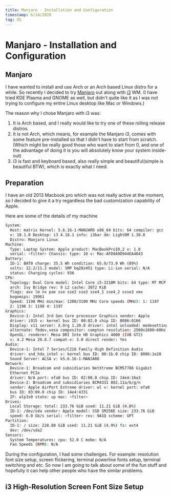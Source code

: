 ```yaml
---
title: Manjaro - Installation and Configuration
timestamp: 6/14/2020
tag: OS
---
```


# Manjaro - Installation and Configuration

## Manjaro

I have wanted to install and use Arch or an Arch based Linux distro for a while. So recently I decided to try
[Manjaro](https://manjaro.org/) out along with [i3](https://i3wm.org/) WM. (I have tried KDE Plasma and GNOME
as well, but didn't quite like it as I was not trying to configure my entire Linux desktop like Mac or Windows.)

The reason why I chose Manjaro with i3 was:

1. It is Arch based, and I really would like to try one of these rolling release distros.
2. It is not Arch, which means, for example the Manjaro i3, comes with some feature pre-installed so that I didn't
have to start from scratch.(Which might be really good those who want to start from 0, and one of the advantage of
doing it is you will absolutely know your system inside-out)
3. i3 is fast and keyboard based, also really simple and beautiful(simple is beautiful BTW), which is exactly what
I need.

## Preparation

I have an old 2013 Macbook pro which was not really active at the moment, so I decided to give it a try regardless
the bad customization capability of Apple.

Here are some of the details of my machine

```bash
System:
  Host: matrix Kernel: 5.6.16-1-MANJARO x86_64 bits: 64 compiler: gcc
  v: 10.1.0 Desktop: i3 4.18.1 info: i3bar dm: LightDM 1.30.0
  Distro: Manjaro Linux
Machine:
  Type: Laptop System: Apple product: MacBookPro10,2 v: 1.0
  serial: <filter> Chassis: type: 10 v: Mac-AFD8A9D944EA4843
Battery:
  ID-1: BAT0 charge: 35.5 Wh condition: 65.9/73.9 Wh (89%)
  volts: 12.2/11.2 model: SMP bq20z451 type: Li-ion serial: N/A
  status: Charging cycles: 936
CPU:
  Topology: Dual Core model: Intel Core i5-3210M bits: 64 type: MT MCP
  arch: Ivy Bridge rev: 9 L2 cache: 3072 KiB
  flags: avx lm nx pae sse sse2 sse3 sse4_1 sse4_2 ssse3 vmx
  bogomips: 19961
  Speed: 1198 MHz min/max: 1200/3100 MHz Core speeds (MHz): 1: 1197
  2: 1196 3: 1198 4: 1197
Graphics:
  Device-1: Intel 3rd Gen Core processor Graphics vendor: Apple
  driver: i915 v: kernel bus ID: 00:02.0 chip ID: 8086:0166
  Display: x11 server: X.Org 1.20.8 driver: intel unloaded: modesetting
  alternate: fbdev,vesa compositor: compton resolution: 2560x1600~60Hz
  OpenGL: renderer: Mesa DRI Inte HD Graphics 4000 (IVB GT2)
  v: 4.2 Mesa 20.0.7 compat-v: 3.0 direct render: Yes
Audio:
  Device-1: Intel 7 Series/C216 Family High Definition Audio
  driver: snd_hda_intel v: kernel bus ID: 00:1b.0 chip ID: 8086:1e20
  Sound Server: ALSA v: k5.6.16-1-MANJARO
Network:
  Device-1: Broadcom and subsidiaries NetXtreme BCM57786 Gigabit
  Ethernet PCIe
  driver: N/A port: efa0 bus ID: 02:00.0 chip ID: 14e4:16a3
  Device-2: Broadcom and subsidiaries BCM4331 802.11a/b/g/n
  vendor: Apple AirPort Extreme driver: wl v: kernel port: efa0
  bus ID: 03:00.0 chip ID: 14e4:4331
  IF: wlp3s0 state: up mac: <filter>
Drives:
  Local Storage: total: 233.76 GiB used: 11.21 GiB (4.8%)
  ID-1: /dev/sda vendor: Apple model: SSD SM256E size: 233.76 GiB
  speed: 6.0 Gb/s serial: <filter> rev: 9A1Q scheme: GPT
Partition:
  ID-1: / size: 228.80 GiB used: 11.21 GiB (4.9%) fs: ext4
  dev: /dev/sda2
Sensors:
  System Temperatures: cpu: 52.0 C mobo: N/A
  Fan Speeds (RPM): N/A
```

During the configuration, I had some challenges. For example: resolution font size setup, screen flickering, terminal
powerline fonts setup, terminal switching and etc. So now I am going to talk about some of the fun stuff and hopefully
it can help other people who have the similar problems.


## i3 High-Resolution Screen Font Size Setup



